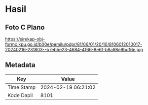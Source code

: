 # Hasil

## Foto C Plano

https://sirekap-obj-formc.kpu.go.id/b00e/pemilu/pdpr/81/06/01/20/10/8106012010017-20240216-231803--b7eb5e23-4684-4166-8e6f-b8a98e8bdf6e.jpg


## Metadata

| Key        | Value               |
| ---------- | ------------------- |
| Time Stamp | 2024-02-19 06:21:02 |
| Kode Dapil | 8101                |



